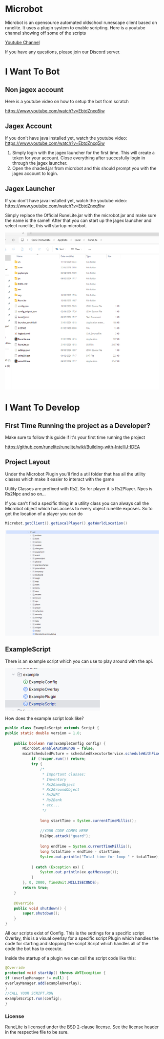 # Microbot
Microbot is an opensource automated oldschool runescape client based on runelite. It uses a plugin system to enable scripting. Here is a youtube channel showing off some of the scripts

[Youtube Channel](https://www.youtube.com/channel/UCEj_7N5OPJkdDi0VTMOJOpw)
 
If you have any questions, please join our [Discord](https://discord.gg/zaGrfqFEWE) server.

# I Want To Bot

## Non jagex account

Here is a youtube video on how to setup the bot from scratch

https://www.youtube.com/watch?v=EbtdZnxq5iw

## Jagex Account

If you don't have java installed yet, watch the youtube video: https://www.youtube.com/watch?v=EbtdZnxq5iw

1) Simply login with the jagex launcher for the first time. This will create a token for your account. Close everything after succesfully login in through the jagex launcher. 
2) Open the shaded.jar from microbot and this should prompt you with the jagex account to login.

## Jagex Launcher

If you don't have java installed yet, watch the youtube video: https://www.youtube.com/watch?v=EbtdZnxq5iw

Simply replace the Official RuneLite.jar with the microbot.jar and make sure the name is the same!! After that you can start up the jagex launcher and select runelite, this will startup microbot.

![img_2.png](img_2.png)

# I Want To Develop

## First Time Running the project as a Developer?

Make sure to follow this guide if it's your first time running the project

https://github.com/runelite/runelite/wiki/Building-with-IntelliJ-IDEA


## Project Layout

Under the Microbot Plugin you'll find a util folder that has all the utility classes which make it easier to interact with the game

Utility Classes are prefixed with Rs2. So for player it is Rs2Player. Npcs is Rs2Npc and so on...

If you can't find a specific thing in a utility class you can always call the Microbot object which has access to every object runelite exposes. So to get the location of a player you can do

```java 
Microbot.getClient().getLocalPlayer().getWorldLocation()
```


![img.png](img.png)

## ExampleScript

There is an example script which you can use to play around with the api.

![img_1.png](img_1.png)

How does the example script look like?

```java
public class ExampleScript extends Script {
public static double version = 1.0;

    public boolean run(ExampleConfig config) {
        Microbot.enableAutoRunOn = false;
        mainScheduledFuture = scheduledExecutorService.scheduleWithFixedDelay(() -> {
            if (!super.run()) return;
            try {
                /*
                 * Important classes:
                 * Inventory
                 * Rs2GameObject
                 * Rs2GroundObject
                 * Rs2NPC
                 * Rs2Bank
                 * etc...
                 */

                long startTime = System.currentTimeMillis();
                
                //YOUR CODE COMES HERE
                Rs2Npc.attack("guard");
                
                long endTime = System.currentTimeMillis();
                long totalTime = endTime - startTime;
                System.out.println("Total time for loop " + totalTime);

            } catch (Exception ex) {
                System.out.println(ex.getMessage());
            }
        }, 0, 2000, TimeUnit.MILLISECONDS);
        return true;
    }

    @Override
    public void shutdown() {
        super.shutdown();
    }
}
```

All our scripts exist of Config. This is the settings for a specific script
Overlay, this is a visual overlay for a specific script
Plugin which handles the code for starting and stopping the script
Script which handles all of the code the bot has to execute.

Inside the startup of a plugin we can call the script code like this:

```java
@Override
protected void startUp() throws AWTException {
if (overlayManager != null) {
overlayManager.add(exampleOverlay);
}
//CALL YOUR SCRIPT.RUN
exampleScript.run(config);
}
```

### License

RuneLite is licensed under the BSD 2-clause license. See the license header in the respective file to be sure.

